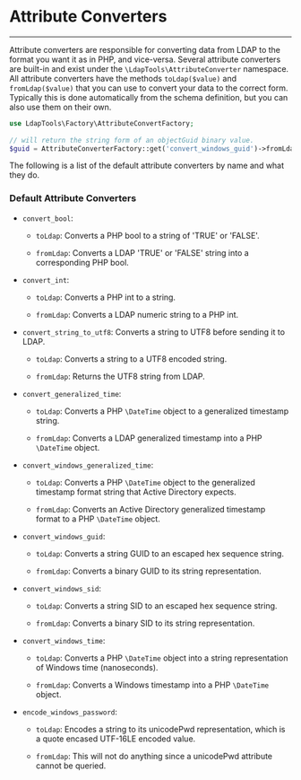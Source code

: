 # Attribute Converters
---------------------

Attribute converters are responsible for converting data from LDAP to the format you want it as in PHP, and vice-versa.
Several attribute converters are built-in and exist under the `\LdapTools\AttributeConverter` namespace. All attribute
converters have the methods `toLdap($value)` and `fromLdap($value)` that you can use to convert your data to the correct
form. Typically this is done automatically from the schema definition, but you can also use them on their own.
 
```php
use LdapTools\Factory\AttributeConvertFactory;
 
// will return the string form of an objectGuid binary value.
$guid = AttributeConverterFactory::get('convert_windows_guid')->fromLdap($value)
```

The following is a list of the default attribute converters by name and what they do.

### Default Attribute Converters

* `convert_bool`: 
  * `toLdap`: Converts a PHP bool to a string of 'TRUE' or 'FALSE'.

  * `fromLdap`: Converts a LDAP 'TRUE' or 'FALSE' string into a corresponding PHP bool.
  
* `convert_int`: 
  * `toLdap`: Converts a PHP int to a string.

  * `fromLdap`: Converts a LDAP numeric string to a PHP int.
  
* `convert_string_to_utf8`: Converts a string to UTF8 before sending it to LDAP.
  * `toLdap`: Converts a string to a UTF8 encoded string.

  * `fromLdap`: Returns the UTF8 string from LDAP.
  
* `convert_generalized_time`:
  * `toLdap`: Converts a PHP `\DateTime` object to a generalized timestamp string.

  * `fromLdap`: Converts a LDAP generalized timestamp into a PHP `\DateTime` object.

* `convert_windows_generalized_time`:
  * `toLdap`: Converts a PHP `\DateTime` object to the generalized timestamp format string that Active Directory expects.
  
  * `fromLdap`: Converts an Active Directory generalized timestamp format to a PHP `\DateTime` object.

* `convert_windows_guid`:
  * `toLdap`: Converts a string GUID to an escaped hex sequence string.

  * `fromLdap`: Converts a binary GUID to its string representation.
  
* `convert_windows_sid`:
  * `toLdap`: Converts a string SID to an escaped hex sequence string.
  
  * `fromLdap`: Converts a binary SID to its string representation.
  
* `convert_windows_time`:
  * `toLdap`: Converts a PHP `\DateTime` object into a string representation of Windows time (nanoseconds).
  
  * `fromLdap`: Converts a Windows timestamp into a PHP `\DateTime` object.
  
* `encode_windows_password`:
  * `toLdap`: Encodes a string to its unicodePwd representation, which is a quote encased UTF-16LE encoded value.
  
  * `fromLdap`: This will not do anything since a unicodePwd attribute cannot be queried.
